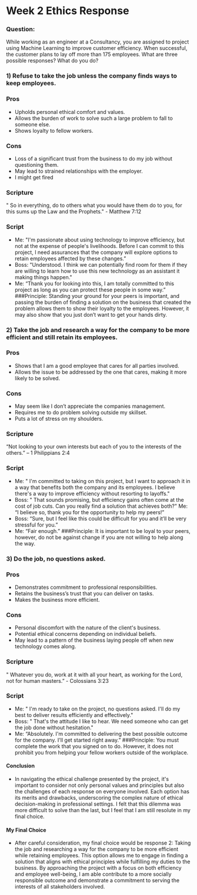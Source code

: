 # Week 2 Ethics Response
### Question:
While working as an engineer at a Consultancy, you are assigned to project using Machine Learning to improve customer efficiency. When successful, the customer plans to lay off more than 175 employees. What are three possible responses? What do you do?
### 1) Refuse to take the job unless the company finds ways to keep employees.
### Pros
- Upholds personal ethical comfort and values.
- Allows the burden of work to solve such a large problem to fall to someone else.
- Shows loyalty to fellow workers.
### Cons
- Loss of a significant trust from the business to do my job without questioning them.
- May lead to strained relationships with the employer.
- I might get fired
### Scripture
" So in everything, do to others what you would have them do to you, for this sums up the Law and the Prophets." - Matthew 7:12
### Script
- Me: "I'm passionate about using technology to improve efficiency, but not at the expense of people's livelihoods. Before I can commit to this project, I need assurances that the company will explore options to retain employees affected by these changes.”
- Boss: "Understood. I think we can potentially find room for them if they are willing to learn how to use this new technology as an assistant it making things happen."
- Me: “Thank you for looking into this, I am totally committed to this project as long as you can protect these people in some way.”
###Principle: Standing your ground for your peers is important, and passing the burden of finding a solution on the business that created the problem allows them to show their loyalty to the employees. However, it may also show that you just don’t want to get your hands dirty.


### 2) Take the job and research a way for the company to be more efficient and still retain its employees.
### Pros
- Shows that I am a good employee that cares for all parties involved.
- Allows the issue to be addressed by the one that cares, making it more likely to be solved.
### Cons
- May seem like I don’t appreciate the companies management.
- Requires me to do problem solving outside my skillset.
- Puts a lot of stress on my shoulders.
### Scripture
“Not looking to your own interests but each of you to the interests of the others.” – 1 Philippians 2:4
### Script
- Me: " I'm committed to taking on this project, but I want to approach it in a way that benefits both the company and its employees. I believe there's a way to improve efficiency without resorting to layoffs."
- Boss: " That sounds promising, but efficiency gains often come at the cost of job cuts. Can you really find a solution that achieves both?"
Me: “I believe so, thank you for the opportunity to help my peers!”
- Boss:  “Sure, but I feel like this could be difficult for you and it’ll be very stressful for you.”
- Me: “Fair enough.”
###Principle: It is important to be loyal to your peers, however, do not be against change if you are not willing to help along the way.

### 3) Do the job, no questions asked.
### Pros
- Demonstrates commitment to professional responsibilities.
- Retains the business’s trust that you can deliver on tasks.
- Makes the business more efficient.
### Cons
- Personal discomfort with the nature of the client's business.
- Potential ethical concerns depending on individual beliefs.
- May lead to a pattern of the business laying people off when new technology comes along.
### Scripture
" Whatever you do, work at it with all your heart, as working for the Lord, not for human masters.” - Colossians 3:23
### Script
- Me: " I'm ready to take on the project, no questions asked. I'll do my best to deliver results efficiently and effectively."
- Boss: " That's the attitude I like to hear. We need someone who can get the job done without hesitation."
- Me: “Absolutely. I'm committed to delivering the best possible outcome for the company. I'll get started right away.”
###Principle: You must complete the work that you signed on to do. However, it does not prohibit you from helping your fellow workers outside of the workplace.
#### Conclusion
-	In navigating the ethical challenge presented by the project, it's important to consider not only personal values and principles but also the challenges of each response on everyone involved. Each option has its merits and drawbacks, underscoring the complex nature of ethical decision-making in professional settings. I felt that this dilemma was more difficult to solve than the last, but I feel that I am still resolute in my final choice.
#### My Final Choice
-	After careful consideration, my final choice would be response 2: Taking the job and researching a way for the company to be more efficient while retaining employees. This option allows me to engage in finding a solution that aligns with ethical principles while fulfilling my duties to the business. By approaching the project with a focus on both efficiency and employee well-being, I am able contribute to a more socially responsible outcome and demonstrate a commitment to serving the interests of all stakeholders involved.
